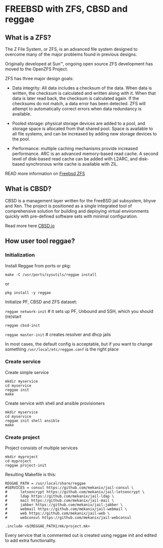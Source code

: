 # FREEBSD with ZFS, CBSD and reggae

## What is a ZFS?

The Z File System, or ZFS, is an advanced file system designed to overcome many of the major problems found in previous designs.

Originally developed at Sun™, ongoing open source ZFS development has moved to the OpenZFS Project.

ZFS has three major design goals:

*    Data integrity: All data includes a checksum of the data. When data is written, the checksum is calculated and written along with it. When that data is later read back, the checksum is calculated again. If the checksums do not match, a data error has been detected. ZFS will attempt to automatically correct errors when data redundancy is available.

 *   Pooled storage: physical storage devices are added to a pool, and storage space is allocated from that shared pool. Space is available to all file systems, and can be increased by adding new storage devices to the pool.

  *  Performance: multiple caching mechanisms provide increased performance. ARC is an advanced memory-based read cache. A second level of disk-based read cache can be added with L2ARC, and disk-based synchronous write cache is available with ZIL.
 
READ more information on [Freebsd ZFS](https://www.freebsd.org/doc/handbook/zfs.html)

## What is CBSD?

CBSD is a management layer written for the FreeBSD jail subsystem, bhyve and Xen. 
The project is positioned as a single integrated tool of comprehensive solution for building and deploying virtual environments quickly with pre-defined software sets with minimal configuration.

Read more here [CBSD.io](https://cbsd.io)

## How user tool reggae?

### Initialization

Install Reggae from ports or pkg:
```
make -C /usr/ports/sysutils/reggae install
```
or
```
pkg install -y reggae
```
Initialize PF, CBSD and ZFS dataset:

```reggae network-init```  # it sets up PF, Unbound and SSH, which you should (re)start

```reggae cbsd-init```

```reggae master-init```   # creates resolver and dhcp jails

In most cases, the default config is acceptable, but if you want to change something `/usr/local/etc/reggae.conf` is the right place

### Create service

Create simple service

```
mkdir myservice
cd myservice
reggae init
make
```
Create service with shell and ansible provisioners

```
mkdir myservice
cd myservice
reggae init shell ansible
make
```
### Create project

Project consists of multiple services

```
mkdir myproject
cd myproject
reggae project-init
```
Resulting Makefile is this:
```
REGGAE_PATH = /usr/local/share/reggae
#SERVICES = consul https://github.com/mekanix/jail-consul \
#      letsencrypt https://github.com/mekanix/jail-letsencrypt \
#      ldap https://github.com/mekanix/jail-ldap \
#      mail https://github.com/mekanix/jail-mail \
#      jabber https://github.com/mekanix/jail-jabber \
#      webmail https://github.com/mekanix/jail-webmail \
#      web https://github.com/mekanix/jail-web \
#      webconsul https://github.com/mekanix/jail-webconsul

.include <${REGGAE_PATH}/mk/project.mk>
```
Every service that is commented out is created using reggae init and edited to add extra functionality.
